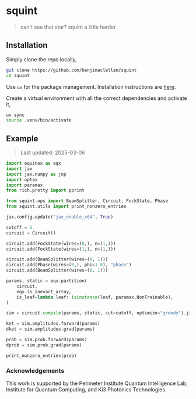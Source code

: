 # squint

> can't see that star? squint a little harder

## Installation

Simply clone the repo locally,

```bash
git clone https://github.com/benjimaclellan/squint
cd squint
```

Use `uv` for the package management. Installation instructions are [here](https://docs.astral.sh/uv/getting-started/installation/).

Create a virtual environment with all the correct dependencies and activate it,

```bash
uv sync
source .venv/bin/activate
```

## Example

> Last updated: 2025-03-06

```python
import equinox as eqx
import jax
import jax.numpy as jnp
import optax
import paramax
from rich.pretty import pprint

from squint.ops import BeamSplitter, Circuit, FockState, Phase
from squint.utils import print_nonzero_entries

jax.config.update("jax_enable_x64", True)

cutoff = 6
circuit = Circuit()

circuit.add(FockState(wires=(0,), n=(1,)))
circuit.add(FockState(wires=(1,), n=(1,)))

circuit.add(BeamSplitter(wires=(0, 1)))
circuit.add(Phase(wires=(0,), phi=1.0), "phase")
circuit.add(BeamSplitter(wires=(0, 1)))

params, static = eqx.partition(
    circuit,
    eqx.is_inexact_array,
    is_leaf=lambda leaf: isinstance(leaf, paramax.NonTrainable),
)

sim = circuit.compile(params, static, cut=cutoff, optimize="greedy").jit()

ket = sim.amplitudes.forward(params)
dket = sim.amplitudes.grad(params)

prob = sim.prob.forward(params)
dprob = sim.prob.grad(params)

print_nonzero_entries(prob)
```

### Acknowledgements

This work is supported by the Perimeter Institute Quantum Intelligence Lab, Institute for Quantum Computing, and Ki3 Photonics Technologies.
